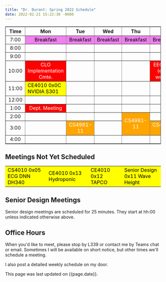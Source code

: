 ```yaml
---
title: "Dr. Durant: Spring 2022 Schedule"
date: 2022-02-21 15:22:30 -0600
---
```


<style type="text/css">
td        { text-align: center;                      }
td.am     { background-color: red;     color: white; }
td.ce4010 { background-color: yellow;  color: black; text-align: left; }
td.cs4981 { background-color: orange;  color: white; }
td.lunch  { background-color: violet;  color: black; }
</style>

<div align="center">
<table border>
<tr><th>Time</th>       <th>Mon</th>                                    <th>Tue</th>                        <th>Wed</th>                        <th>Thu</th>                                    <th>Fri</th>                            </tr>
<tr><td>7:00</td>       <td class="lunch">Breakfast</td>                <td class="lunch">Breakfast</td>    <td class="lunch">Breakfast</td>    <td class="lunch">Breakfast</td>                <td class="lunch">Breakfast</td>        </tr>
<tr><td>8:00</td>       <td>&nbsp;</td>                                 <td>&nbsp;</td>                     <td>&nbsp;</td>                     <td>&nbsp;</td>                                 <td>&nbsp;</td>                         </tr>
<tr><td>9:00</td>       <td>&nbsp;</td>                                 <td>&nbsp;</td>                     <td>&nbsp;</td>                     <td>&nbsp;</td>                                 <td>&nbsp;</td>                         </tr>
<tr><td>10:00</td>      <td class="am">CLO Implementation Cmte.</td>    <td>&nbsp;</td>                     <td>&nbsp;</td>                     <td>&nbsp;</td>                                 <td class="am">EECS PD (even weeks)</td></tr>
<tr><td>11:00</td>      <td class="ce4010">CE4010 0x0C NVIDIA S301</td> <td>&nbsp;</td>                     <td>&nbsp;</td>                     <td>&nbsp;</td>                                 <td>&nbsp;</td>                         </tr>
<tr><td>12:00</td>      <td>&nbsp;</td>                                 <td>&nbsp;</td>                     <td>&nbsp;</td>                     <td>&nbsp;</td>                                 <td>&nbsp;</td>                         </tr>
<tr><td>1:00</td>       <td class="am">Dept. Meeting</td>               <td>&nbsp;</td>                     <td>&nbsp;</td>                     <td>&nbsp;</td>                                 <td>&nbsp;</td>                         </tr>
<tr><td>2:00</td>       <td>&nbsp;</td>                                 <td>&nbsp;</td>                     <td>&nbsp;</td>                     <td class="cs4981" rowspan="2">CS4981-11</td>   <td>&nbsp;</td>                         </tr>
<tr><td>3:00</td>       <td>&nbsp;</td>                                 <td class="cs4981">CS4981-11</td>   <td>&nbsp;</td>                                                                     <td class="cs4981">CS4981-11</td>       </tr>
<tr><td>4:00</td>       <td>&nbsp;</td>                                 <td>&nbsp;</td>                     <td>&nbsp;</td>                     <td>&nbsp;</td>                                 <td>&nbsp;</td>                         </tr>
</table>
</div>

## Meetings Not Yet Scheduled
<table><tr>
<td class="ce4010">CS4010 0x05 ECG DNN DH340</td>
<td class="ce4010">CE4010 0x13 Hydroponic</td>
<td class="ce4010">CE4010 0x12 TAPCO</td>
<td class="ce4010">Senior Design 0x11 Wave Height</td>
</tr></table>

## Senior Design Meetings

Senior design meetings are scheduled for 25 minutes. They start at hh:00 unless indicated otherwise above.

## Office Hours

When you'd like to meet, please stop by L339 or contact me by Teams chat or email. Sometimes I will be available on short notice, but other times we'll schedule a meeting.

I also post a detailed weekly schedule on my door.

This page was last updated on {{page.date}}.
